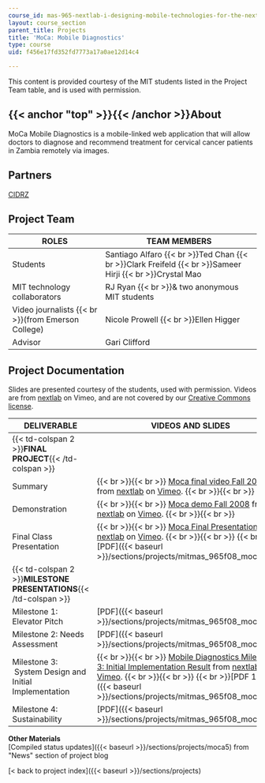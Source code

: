 ```yaml
---
course_id: mas-965-nextlab-i-designing-mobile-technologies-for-the-next-billion-users-fall-2008
layout: course_section
parent_title: Projects
title: 'MoCa: Mobile Diagnostics'
type: course
uid: f456e17fd352fd7773a17a0ae12d14c4

---
```


This content is provided courtesy of the MIT students listed in the Project Team table, and is used with permission.

{{< anchor "top" >}}{{< /anchor >}}About
----------------------------------------

MoCa Mobile Diagnostics is a mobile-linked web application that will allow doctors to diagnose and recommend treatment for cervical cancer patients in Zambia remotely via images.

Partners
--------

[CIDRZ](http://www.cidrz.org/)

Project Team
------------

| **ROLES** | **TEAM MEMBERS** |
| --- | --- |
| Students | Santiago Alfaro  {{< br >}}Ted Chan  {{< br >}}Clark Freifeld  {{< br >}}Sameer Hirji  {{< br >}}Crystal Mao |
| MIT technology collaborators | RJ Ryan  {{< br >}}& two anonymous MIT students |
| Video journalists  {{< br >}}(from Emerson College) | Nicole Prowell  {{< br >}}Ellen Higger |
| Advisor | Gari Clifford 

Project Documentation
---------------------

Slides are presented courtesy of the students, used with permission. Videos are from [nextlab](https://vimeo.com/nextlab/) on Vimeo, and are not covered by our [Creative Commons license](https://ocw.mit.edu/terms/#cc).

| DELIVERABLE | VIDEOS AND SLIDES |
| --- | --- |
| {{< td-colspan 2 >}}**FINAL PROJECT**{{< /td-colspan >}} ||
| Summary |  {{< br >}}{{< br >}} [Moca final video Fall 2008](https://vimeo.com/4886396) from [nextlab](https://vimeo.com/nextlab) on [Vimeo](https://vimeo.com). {{< br >}}{{< br >}}  |
| Demonstration |  {{< br >}}{{< br >}} [Moca demo Fall 2008](https://vimeo.com/4134914) from [nextlab](https://vimeo.com/nextlab) on [Vimeo](https://vimeo.com). {{< br >}}{{< br >}}  |
| Final Class Presentation |  {{< br >}}{{< br >}} [Moca Final Presentation](https://vimeo.com/3079296) from [nextlab](https://vimeo.com/nextlab) on [Vimeo](https://vimeo.com). {{< br >}}{{< br >}}   {{< br >}}[PDF]({{< baseurl >}}/sections/projects/mitmas_965f08_moca_final) |
| {{< td-colspan 2 >}}**MILESTONE PRESENTATIONS**{{< /td-colspan >}} ||
| Milestone 1: Elevator Pitch | [PDF]({{< baseurl >}}/sections/projects/mitmas_965f08_moca_m1) |
| Milestone 2: Needs Assessment | [PDF]({{< baseurl >}}/sections/projects/mitmas_965f08_moca_m2) |
| Milestone 3:  System Design and Initial Implementation |  {{< br >}}{{< br >}} [Mobile Diagnostics Milestone 3: Initial Implementation Result](https://vimeo.com/3174236) from [nextlab](https://vimeo.com/nextlab) on [Vimeo](https://vimeo.com). {{< br >}}{{< br >}}   {{< br >}}[PDF 1.1MB]({{< baseurl >}}/sections/projects/mitmas_965f08_moca_m3) |
| Milestone 4: Sustainability | [PDF]({{< baseurl >}}/sections/projects/mitmas_965f08_moca_m4) 

**Other Materials**  
[Compiled status updates]({{< baseurl >}}/sections/projects/moca5) from "News" section of project blog

[< back to project index]({{< baseurl >}}/sections/projects)